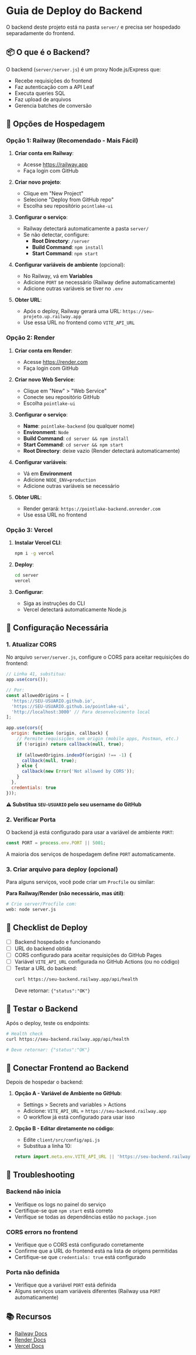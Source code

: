 # Guia de Deploy do Backend

O backend deste projeto está na pasta `server/` e precisa ser hospedado separadamente do frontend.

## 📦 O que é o Backend?

O backend (`server/server.js`) é um proxy Node.js/Express que:
- Recebe requisições do frontend
- Faz autenticação com a API Leaf
- Executa queries SQL
- Faz upload de arquivos
- Gerencia batches de conversão

## 🚀 Opções de Hospedagem

### Opção 1: Railway (Recomendado - Mais Fácil)

1. **Criar conta em Railway**:
   - Acesse https://railway.app
   - Faça login com GitHub

2. **Criar novo projeto**:
   - Clique em "New Project"
   - Selecione "Deploy from GitHub repo"
   - Escolha seu repositório `pointlake-ui`

3. **Configurar o serviço**:
   - Railway detectará automaticamente a pasta `server/`
   - Se não detectar, configure:
     - **Root Directory**: `/server`
     - **Build Command**: `npm install`
     - **Start Command**: `npm start`

4. **Configurar variáveis de ambiente** (opcional):
   - No Railway, vá em **Variables**
   - Adicione `PORT` se necessário (Railway define automaticamente)
   - Adicione outras variáveis se tiver no `.env`

5. **Obter URL**:
   - Após o deploy, Railway gerará uma URL: `https://seu-projeto.up.railway.app`
   - Use essa URL no frontend como `VITE_API_URL`

### Opção 2: Render

1. **Criar conta em Render**:
   - Acesse https://render.com
   - Faça login com GitHub

2. **Criar novo Web Service**:
   - Clique em "New" > "Web Service"
   - Conecte seu repositório GitHub
   - Escolha `pointlake-ui`

3. **Configurar o serviço**:
   - **Name**: `pointlake-backend` (ou qualquer nome)
   - **Environment**: `Node`
   - **Build Command**: `cd server && npm install`
   - **Start Command**: `cd server && npm start`
   - **Root Directory**: deixe vazio (Render detectará automaticamente)

4. **Configurar variáveis**:
   - Vá em **Environment**
   - Adicione `NODE_ENV=production`
   - Adicione outras variáveis se necessário

5. **Obter URL**:
   - Render gerará: `https://pointlake-backend.onrender.com`
   - Use essa URL no frontend

### Opção 3: Vercel

1. **Instalar Vercel CLI**:
   ```bash
   npm i -g vercel
   ```

2. **Deploy**:
   ```bash
   cd server
   vercel
   ```

3. **Configurar**:
   - Siga as instruções do CLI
   - Vercel detectará automaticamente Node.js

## 🔧 Configuração Necessária

### 1. Atualizar CORS

No arquivo `server/server.js`, configure o CORS para aceitar requisições do frontend:

```javascript
// Linha 41, substitua:
app.use(cors());

// Por:
const allowedOrigins = [
  'https://SEU-USUARIO.github.io',
  'https://SEU-USUARIO.github.io/pointlake-ui',
  'http://localhost:3000' // Para desenvolvimento local
];

app.use(cors({
  origin: function (origin, callback) {
    // Permite requisições sem origin (mobile apps, Postman, etc.)
    if (!origin) return callback(null, true);
    
    if (allowedOrigins.indexOf(origin) !== -1) {
      callback(null, true);
    } else {
      callback(new Error('Not allowed by CORS'));
    }
  },
  credentials: true
}));
```

**⚠️ Substitua `SEU-USUARIO` pelo seu username do GitHub**

### 2. Verificar Porta

O backend já está configurado para usar a variável de ambiente `PORT`:

```javascript
const PORT = process.env.PORT || 5001;
```

A maioria dos serviços de hospedagem define `PORT` automaticamente.

### 3. Criar arquivo para deploy (opcional)

Para alguns serviços, você pode criar um `Procfile` ou similar:

**Para Railway/Render (não necessário, mas útil)**:
```bash
# Crie server/Procfile com:
web: node server.js
```

## 📝 Checklist de Deploy

- [ ] Backend hospedado e funcionando
- [ ] URL do backend obtida
- [ ] CORS configurado para aceitar requisições do GitHub Pages
- [ ] Variável `VITE_API_URL` configurada no GitHub Actions (ou no código)
- [ ] Testar a URL do backend:
  ```bash
  curl https://seu-backend.railway.app/api/health
  ```
  Deve retornar: `{"status":"OK"}`

## 🧪 Testar o Backend

Após o deploy, teste os endpoints:

```bash
# Health check
curl https://seu-backend.railway.app/api/health

# Deve retornar: {"status":"OK"}
```

## 🔗 Conectar Frontend ao Backend

Depois de hospedar o backend:

1. **Opção A - Variável de Ambiente no GitHub**:
   - Settings > Secrets and variables > Actions
   - Adicione: `VITE_API_URL` = `https://seu-backend.railway.app`
   - O workflow já está configurado para usar isso

2. **Opção B - Editar diretamente no código**:
   - Edite `client/src/config/api.js`
   - Substitua a linha 10:
   ```javascript
   return import.meta.env.VITE_API_URL || 'https://seu-backend.railway.app'
   ```

## 🐛 Troubleshooting

### Backend não inicia
- Verifique os logs no painel do serviço
- Certifique-se que `npm start` está correto
- Verifique se todas as dependências estão no `package.json`

### CORS errors no frontend
- Verifique que o CORS está configurado corretamente
- Confirme que a URL do frontend está na lista de origens permitidas
- Certifique-se que `credentials: true` está configurado

### Porta não definida
- Verifique que a variável `PORT` está definida
- Alguns serviços usam variáveis diferentes (Railway usa `PORT` automaticamente)

## 📚 Recursos

- [Railway Docs](https://docs.railway.app)
- [Render Docs](https://render.com/docs)
- [Vercel Docs](https://vercel.com/docs)


